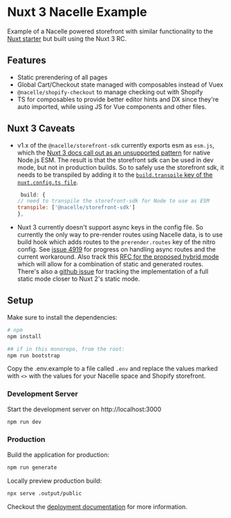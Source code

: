 # Nuxt 3 Nacelle Example

Example of a Nacelle powered storefront with similar functionality to the [Nuxt starter](../../starters/nuxt/) but built using the Nuxt 3 RC.

## Features

- Static prerendering of all pages
- Global Cart/Checkout state managed with composables instead of Vuex
- `@nacelle/shopify-checkout` to manage checking out with Shopify
- TS for composables to provide better editor hints and DX since they're auto imported, while using JS for Vue components and other files.

## Nuxt 3 Caveats

- v1.x of the `@nacelle/storefront-sdk` currently exports esm as `esm.js`, which the [Nuxt 3 docs call out as an unsupported pattern](https://v3.nuxtjs.org/guide/going-further/esm#what-is-native-esm) for native Node.js ESM. The result is that the storefront sdk can be used in dev mode, but not in production builds. So to safely use the storefront sdk, it needs to be transpiled by adding it to the [`build.transpile` key of the `nuxt.config.ts file`](./nuxt.config.ts).

    ```js
     build: {
    // need to transpile the storefront-sdk for Node to use as ESM 
    transpile: ['@nacelle/storefront-sdk']
  },
    ```

- Nuxt 3 currently doesn't support async keys in the config file. So currently the only way to pre-render routes using Nacelle data, is to use build hook which adds routes to the `prerender.routes` key of the nitro config. See [issue 4919](https://github.com/nuxt/framework/issues/4919) for progress on handling async routes and the current workaround. Also track this [RFC for the proposed hybrid mode](https://github.com/nuxt/framework/discussions/560) which will allow for a combination of static and generated routes. There's also a [github issue](https://github.com/nuxt/framework/issues/6411) for tracking the implementation of a full static mode closer to Nuxt 2's static mode.

## Setup

Make sure to install the dependencies:

```bash
# npm
npm install

## if in this monorepo, from the root:
npm run bootstrap 
```

Copy the .env.example to a file called `.env` and replace the values marked with `<>` with the values for your Nacelle space and Shopify storefront.

### Development Server

Start the development server on http://localhost:3000

```bash
npm run dev
```

### Production

Build the application for production:

```bash
npm run generate
```

Locally preview production build:

```bash
npx serve .output/public
```

Checkout the [deployment documentation](https://v3.nuxtjs.org/guide/deploy/presets) for more information.
